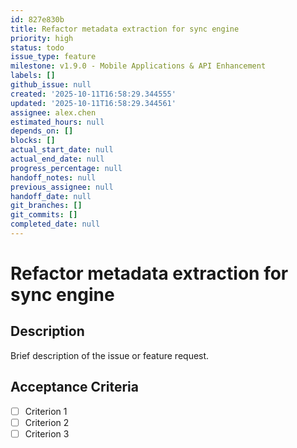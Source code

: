 ```yaml
---
id: 827e830b
title: Refactor metadata extraction for sync engine
priority: high
status: todo
issue_type: feature
milestone: v1.9.0 - Mobile Applications & API Enhancement
labels: []
github_issue: null
created: '2025-10-11T16:58:29.344555'
updated: '2025-10-11T16:58:29.344561'
assignee: alex.chen
estimated_hours: null
depends_on: []
blocks: []
actual_start_date: null
actual_end_date: null
progress_percentage: null
handoff_notes: null
previous_assignee: null
handoff_date: null
git_branches: []
git_commits: []
completed_date: null
---
```


# Refactor metadata extraction for sync engine

## Description

Brief description of the issue or feature request.

## Acceptance Criteria

- [ ] Criterion 1
- [ ] Criterion 2
- [ ] Criterion 3